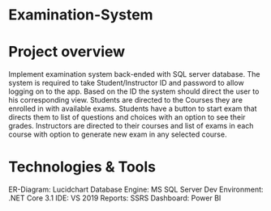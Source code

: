# Examination-System

# Project overview
Implement examination system back-ended with SQL server database.
The system is required to take Student/Instructor ID and password to allow logging on to the app.
Based on the ID the system should direct the user to his corresponding view.
Students are directed to the Courses they are enrolled in with available exams.
Students have a button to start exam that directs them to list of questions and choices with an option to see their grades.
Instructors are directed to their courses and list of exams in each course with option to generate new exam in any selected course.

# Technologies & Tools
ER-Diagram: Lucidchart
Database Engine: MS SQL Server
Dev Environment: .NET Core 3.1
IDE: VS 2019
Reports: SSRS
Dashboard: Power BI
